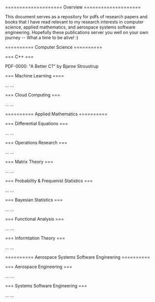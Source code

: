 ==================== Overview ====================

This document serves as a repository for pdfs of research papers and books that I have read relevant to my research interests in computer science, applied mathematics, and aerospace systems software engineering. Hopefully these publications server you well on your own journey -- What a time to be alive! :)

========== Computer Science ==========

=== C++ ===

PDF-0000:  "A Better C?" by Bjarne Stroustrup

=== Machine Learning ====

... ...

=== Cloud Computing ===

... ...

========== Applied Mathematics ==========

=== Differential Equations ===

... ...

=== Operations Research ===

... ...

=== Matrix Theory ===

... ...

=== Probability & Frequenist Statistics ===

... ...

=== Bayesian Statistics ===

... ...

=== Functional Analysis ===

... ...

=== Informtation Theory ===

... ...

========== Aerospace Systems Software Engineering ==========

=== Aerospace Engineering ===

... ...

=== Systems Software Engineering ===

... ...
